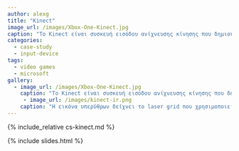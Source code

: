 ```yaml
---
author: alexg
title: "Kinect"
image_url: /images/Xbox-One-Kinect.jpg
caption: "Το Kinect είναι συσκευή εισόδου ανίχνευσης κίνησης που δημιουργήθηκε από την Microsoft για τις κονσόλες παιχνιδιών Xbox 360 και Xbox One, αλλά και για υπολογιστές που τρέχουν σε Windows."
categories:
  - case-study
  - input-device
tags:
  - video games
  - microsoft
gallery:
  - image_url: /images/Xbox-One-Kinect.jpg
    caption: "Το Kinect είναι συσκευή εισόδου ανίχνευσης κίνησης που δημιουργήθηκε από την Microsoft για τις κονσόλες παιχνιδιών Xbox 360 και Xbox One, αλλά και για υπολογιστές που τρέχουν σε Windows."
     - image_url: /images/kinect-ir.png
    caption: "Η εικόνα υπερύθρων δείχνει το laser grid που χρησιμοποιεί το Kinect για να υπολογίσει το βάθος."
---
```


{% include_relative cs-kinect.md %}

{% include slides.html %}
